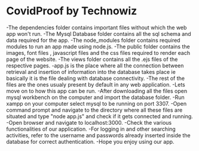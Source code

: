 # CovidProof by Technowiz
-The dependencies folder contains important files without which the web app won't run. 
-The Mysql Database folder contains all the sql schema and data required for the app. 
-The node_modules folder contains required modules to run an app made using node.js.
-The public folder contains the images, font files , javascript files and the css files required to render each page of the website.
-The views folder contains all the .ejs files of the respective pages.
-app.js is the place where all the connection between retrieval and insertion of information into the database takes place ie basically it is the file dealing with database connectivity.
-The rest of the files are the ones usualy present by default in any web application.
-Lets move on to how this app can be run.
-After downloading all the files open mysql workbench on the computer and import the database folder.
-Run xampp on your computer select mysql to be running on port 3307.
-Open command prompt and navigate to the directory where all these files are situated and type "node app.js" and check if it gets connected and running.
-Open browser and navigate to localhost:3000.
-Check the various functionalities of our application. 
-For logging in and other searching activities, refer to the username and passwords already inserted inside the database for correct authentication.
-Hope you enjoy using our app. 
